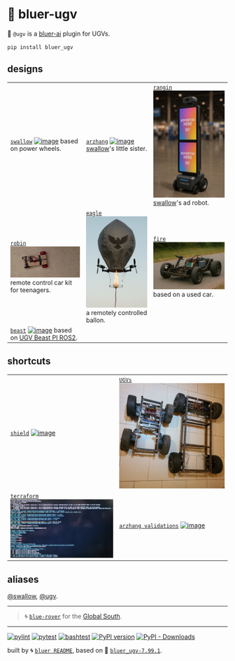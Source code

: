 # 🐬 bluer-ugv

🐬 `@ugv` is a [bluer-ai](https://github.com/kamangir/bluer-ai) plugin for UGVs.

```bash
pip install bluer_ugv
```

## designs

|   |   |   |
| --- | --- | --- |
| [`swallow`](./bluer_ugv/docs/swallow) [![image](https://github.com/kamangir/assets2/raw/main/swallow/20250913_203635~2_1.gif?raw=true)](./bluer_ugv/docs/swallow) based on power wheels. | [`arzhang`](./bluer_ugv/docs/arzhang) [![image](https://github.com/kamangir/assets2/raw/main/arzhang/VID-20250905-WA0014_1.gif?raw=true)](./bluer_ugv/docs/arzhang) [swallow](./bluer_ugv/docs/swallow)'s little sister. | [`rangin`](./bluer_ugv/docs/rangin) [![image](https://github.com/kamangir/assets2/raw/main/rangin/rangin.png)](./bluer_ugv/docs/rangin) [swallow](./bluer_ugv/docs/swallow)'s ad robot. |
| [`robin`](./bluer_ugv/docs/robin) [![image](https://github.com/kamangir/assets2/raw/main/robin/20250723_095155~2_1.gif?raw=true)](./bluer_ugv/docs/robin) remote control car kit for teenagers. | [`eagle`](./bluer_ugv/docs/eagle) [![image](https://github.com/kamangir/assets2/raw/main/eagle/file_0000000007986246b45343b0c06325dd.png?raw=true)](./bluer_ugv/docs/eagle) a remotely controlled ballon. | [`fire`](./bluer_ugv/docs/fire) [![image](https://github.com/kamangir/assets/raw/main/bluer-ugv/fire.png?raw=true)](./bluer_ugv/docs/fire) based on a used car. |
| [`beast`](./bluer_ugv/docs/beast) [![image](https://github.com/waveshareteam/ugv_rpi/raw/main/media/UGV-Rover-details-23.jpg)](./bluer_ugv/docs/beast) based on [UGV Beast PI ROS2](https://www.waveshare.com/wiki/UGV_Beast_PI_ROS2). |  |  |

## shortcuts

|   |   |
| --- | --- |
| [`shield`](./bluer_ugv/docs/swallow/digital/design/shield.md) [![image](https://github.com/kamangir/bluer-designs//blob/main/swallow/electrical/digital.png?raw=true)](./bluer_ugv/docs/swallow/digital/design/shield.md)  | [`UGVs`](./bluer_ugv/docs/UGVs) [![image](https://github.com/kamangir/assets2/raw/main/swallow/20250912_211652.jpg?raw=true)](./bluer_ugv/docs/UGVs)  |
| [`terraform`](./bluer_ugv/docs/swallow/digital/design/terraform.md) [![image](https://github.com/kamangir/assets2/raw/main/swallow/20250611_100917.jpg?raw=true)](./bluer_ugv/docs/swallow/digital/design/terraform.md)  | [`arzhang validations`](./bluer_ugv/docs/arzhang/validation) [![image](https://github.com/kamangir/assets/raw/main/swallow-debug-2025-09-25-13-16-59-rnm7jd/swallow-debug-2025-09-25-13-16-59-rnm7jd.gif)](./bluer_ugv/docs/arzhang/validation)  |

## aliases

[@swallow](./bluer_ugv/docs/aliases/swallow.md), 
[@ugv](./bluer_ugv/docs/aliases/ugv.md).

---

> 🌀 [`blue-rover`](https://github.com/kamangir/blue-rover) for the [Global South](https://github.com/kamangir/bluer-south).

---


[![pylint](https://github.com/kamangir/bluer-ugv/actions/workflows/pylint.yml/badge.svg)](https://github.com/kamangir/bluer-ugv/actions/workflows/pylint.yml) [![pytest](https://github.com/kamangir/bluer-ugv/actions/workflows/pytest.yml/badge.svg)](https://github.com/kamangir/bluer-ugv/actions/workflows/pytest.yml) [![bashtest](https://github.com/kamangir/bluer-ugv/actions/workflows/bashtest.yml/badge.svg)](https://github.com/kamangir/bluer-ugv/actions/workflows/bashtest.yml) [![PyPI version](https://img.shields.io/pypi/v/bluer-ugv.svg)](https://pypi.org/project/bluer-ugv/) [![PyPI - Downloads](https://img.shields.io/pypi/dd/bluer-ugv)](https://pypistats.org/packages/bluer-ugv)

built by 🌀 [`bluer README`](https://github.com/kamangir/bluer-objects/tree/main/bluer_objects/README), based on 🐬 [`bluer_ugv-7.99.1`](https://github.com/kamangir/bluer-ugv).

